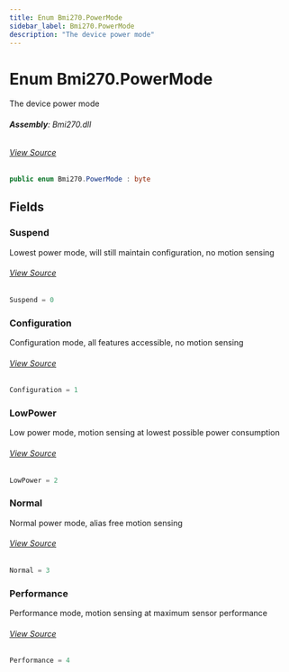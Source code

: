 ```yaml
---
title: Enum Bmi270.PowerMode
sidebar_label: Bmi270.PowerMode
description: "The device power mode"
---
```

# Enum Bmi270.PowerMode
The device power mode

###### **Assembly**: Bmi270.dll
###### [View Source](https://github.com/WildernessLabs/Meadow.Foundation.git/blob/develop/Source/Meadow.Foundation.Peripherals/Sensors.Motion.Bmi270/Driver/Bmi270.Enums.cs#L79)
```csharp title="Declaration"
public enum Bmi270.PowerMode : byte
```
## Fields
### Suspend
Lowest power mode, will still maintain configuration, no motion sensing
###### [View Source](https://github.com/WildernessLabs/Meadow.Foundation.git/blob/develop/Source/Meadow.Foundation.Peripherals/Sensors.Motion.Bmi270/Driver/Bmi270.Enums.cs#L84)
```csharp title="Declaration"
Suspend = 0
```
### Configuration
Configuration mode, all features accessible, no motion sensing
###### [View Source](https://github.com/WildernessLabs/Meadow.Foundation.git/blob/develop/Source/Meadow.Foundation.Peripherals/Sensors.Motion.Bmi270/Driver/Bmi270.Enums.cs#L88)
```csharp title="Declaration"
Configuration = 1
```
### LowPower
Low power mode, motion sensing at lowest possible power consumption
###### [View Source](https://github.com/WildernessLabs/Meadow.Foundation.git/blob/develop/Source/Meadow.Foundation.Peripherals/Sensors.Motion.Bmi270/Driver/Bmi270.Enums.cs#L92)
```csharp title="Declaration"
LowPower = 2
```
### Normal
Normal power mode, alias free motion sensing
###### [View Source](https://github.com/WildernessLabs/Meadow.Foundation.git/blob/develop/Source/Meadow.Foundation.Peripherals/Sensors.Motion.Bmi270/Driver/Bmi270.Enums.cs#L96)
```csharp title="Declaration"
Normal = 3
```
### Performance
Performance mode, motion sensing at maximum sensor performance
###### [View Source](https://github.com/WildernessLabs/Meadow.Foundation.git/blob/develop/Source/Meadow.Foundation.Peripherals/Sensors.Motion.Bmi270/Driver/Bmi270.Enums.cs#L100)
```csharp title="Declaration"
Performance = 4
```
